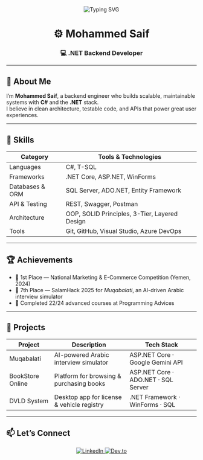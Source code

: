 <div align="center">
  <img src="https://readme-typing-svg.herokuapp.com?font=Fira+Code&duration=3000&pause=1000&color=00BFFF&center=true&vCenter=true&multiline=true&width=650&height=80&lines=Backend+.NET+Developer;Crafting+Scalable+Systems+with+Clean+Code+💡" alt="Typing SVG"/>

  <br/>

  # ⚙️ Mohammed Saif  
  ### 💻 .NET Backend Developer
</div>

---

## 📌 About Me

I’m **Mohammed Saif**, a backend engineer who builds scalable, maintainable systems with **C#** and the **.NET** stack.  
I believe in clean architecture, testable code, and APIs that power great user experiences.

---

## 🧰 Skills

| Category         | Tools & Technologies                         |
|------------------|-----------------------------------------------|
| Languages        | C#, T-SQL                                     |
| Frameworks       | .NET Core, ASP.NET, WinForms                  |
| Databases & ORM  | SQL Server, ADO.NET, Entity Framework         |
| API & Testing    | REST, Swagger, Postman                        |
| Architecture     | OOP, SOLID Principles, 3-Tier, Layered Design |
| Tools            | Git, GitHub, Visual Studio, Azure DevOps      |

---

## 🏆 Achievements

- 🥇 1st Place — National Marketing & E-Commerce Competition (Yemen, 2024)  
- 🥈 7th Place — SalamHack 2025 for *Muqabalati*, an AI-driven Arabic interview simulator  
- 📘 Completed 22/24 advanced courses at Programming Advices  

---

## 🚀 Projects

| Project            | Description                                | Tech Stack                         |
|--------------------|--------------------------------------------|------------------------------------|
| Muqabalati         | AI-powered Arabic interview simulator      | ASP.NET Core · Google Gemini API   |
| BookStore Online   | Platform for browsing & purchasing books   | ASP.NET Core · ADO.NET · SQL Server|
| DVLD System        | Desktop app for license & vehicle registry | .NET Framework · WinForms · SQL    |

---

## 📫 Let’s Connect

<p align="center">
  <a href="https://www.linkedin.com/in/-mohammedsaif" target="_blank">
    <img src="https://img.shields.io/badge/LinkedIn-0A66C2?style=flat-square&logo=linkedin&logoColor=white" alt="LinkedIn"/>
  </a>
  <a href="https://dev.to/mohammedsaif" target="_blank">
    <img src="https://img.shields.io/badge/Dev.to-0A0A0A?style=flat-square&logo=devdotto&logoColor=white" alt="Dev.to"/>
  </a>
</p>
